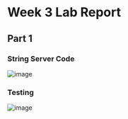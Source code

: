 # Week 3 Lab Report
## Part 1
### String Server Code
![image](https://cdn.discordapp.com/attachments/262727670247325696/1069767516634763326/image.png)

### Testing
![image](file:///C:/Users/ht200/Pictures/Screenshot%202023-01-30%20155614.png)
